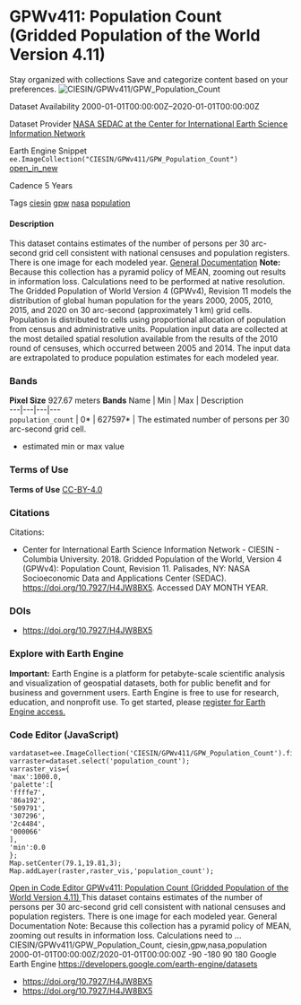  
#  GPWv411: Population Count (Gridded Population of the World Version 4.11) 
Stay organized with collections  Save and categorize content based on your preferences. 
![CIESIN/GPWv411/GPW_Population_Count](https://developers.google.com/earth-engine/datasets/images/CIESIN/CIESIN_GPWv411_GPW_Population_Count_sample.png) 

Dataset Availability
    2000-01-01T00:00:00Z–2020-01-01T00:00:00Z 

Dataset Provider
     [ NASA SEDAC at the Center for International Earth Science Information Network ](https://doi.org/10.7927/H4JW8BX5) 

Earth Engine Snippet
     `    ee.ImageCollection("CIESIN/GPWv411/GPW_Population_Count")   ` [ open_in_new ](https://code.earthengine.google.com/?scriptPath=Examples:Datasets/CIESIN/CIESIN_GPWv411_GPW_Population_Count) 

Cadence
    5 Years 

Tags
     [ciesin](https://developers.google.com/earth-engine/datasets/tags/ciesin) [gpw](https://developers.google.com/earth-engine/datasets/tags/gpw) [nasa](https://developers.google.com/earth-engine/datasets/tags/nasa) [population](https://developers.google.com/earth-engine/datasets/tags/population)
#### Description
This dataset contains estimates of the number of persons per 30 arc-second grid cell consistent with national censuses and population registers. There is one image for each modeled year.
[General Documentation](https://sedac.ciesin.columbia.edu/data/set/gpw-v4-population-count-rev11/docs)
**Note:** Because this collection has a pyramid policy of MEAN, zooming out results in information loss. Calculations need to be performed at native resolution.
The Gridded Population of World Version 4 (GPWv4), Revision 11 models the distribution of global human population for the years 2000, 2005, 2010, 2015, and 2020 on 30 arc-second (approximately 1 km) grid cells. Population is distributed to cells using proportional allocation of population from census and administrative units. Population input data are collected at the most detailed spatial resolution available from the results of the 2010 round of censuses, which occurred between 2005 and 2014. The input data are extrapolated to produce population estimates for each modeled year.
### Bands
**Pixel Size** 927.67 meters 
**Bands**
Name | Min | Max | Description  
---|---|---|---  
`population_count` |  0*  |  627597*  | The estimated number of persons per 30 arc-second grid cell.  
* estimated min or max value 
### Terms of Use
**Terms of Use**
[CC-BY-4.0](https://spdx.org/licenses/CC-BY-4.0.html)
### Citations
Citations:
  * Center for International Earth Science Information Network - CIESIN - Columbia University. 2018. Gridded Population of the World, Version 4 (GPWv4): Population Count, Revision 11. Palisades, NY: NASA Socioeconomic Data and Applications Center (SEDAC). <https://doi.org/10.7927/H4JW8BX5>. Accessed DAY MONTH YEAR.


### DOIs
  * [ https://doi.org/10.7927/H4JW8BX5 ](https://doi.org/10.7927/H4JW8BX5)


### Explore with Earth Engine
**Important:** Earth Engine is a platform for petabyte-scale scientific analysis and visualization of geospatial datasets, both for public benefit and for business and government users. Earth Engine is free to use for research, education, and nonprofit use. To get started, please [register for Earth Engine access.](https://console.cloud.google.com/earth-engine)
### Code Editor (JavaScript)
```
vardataset=ee.ImageCollection('CIESIN/GPWv411/GPW_Population_Count').first();
varraster=dataset.select('population_count');
varraster_vis={
'max':1000.0,
'palette':[
'ffffe7',
'86a192',
'509791',
'307296',
'2c4484',
'000066'
],
'min':0.0
};
Map.setCenter(79.1,19.81,3);
Map.addLayer(raster,raster_vis,'population_count');
```
[ Open in Code Editor ](https://code.earthengine.google.com/?scriptPath=Examples:Datasets/CIESIN/CIESIN_GPWv411_GPW_Population_Count)
[ GPWv411: Population Count (Gridded Population of the World Version 4.11) ](https://developers.google.com/earth-engine/datasets/catalog/CIESIN_GPWv411_GPW_Population_Count)
This dataset contains estimates of the number of persons per 30 arc-second grid cell consistent with national censuses and population registers. There is one image for each modeled year. General Documentation Note: Because this collection has a pyramid policy of MEAN, zooming out results in information loss. Calculations need to …
CIESIN/GPWv411/GPW_Population_Count, ciesin,gpw,nasa,population 
2000-01-01T00:00:00Z/2020-01-01T00:00:00Z
-90 -180 90 180 
Google Earth Engine
https://developers.google.com/earth-engine/datasets
  * [ https://doi.org/10.7927/H4JW8BX5 ](https://doi.org/https://doi.org/10.7927/H4JW8BX5)
  * [ https://doi.org/10.7927/H4JW8BX5 ](https://doi.org/https://developers.google.com/earth-engine/datasets/catalog/CIESIN_GPWv411_GPW_Population_Count)


